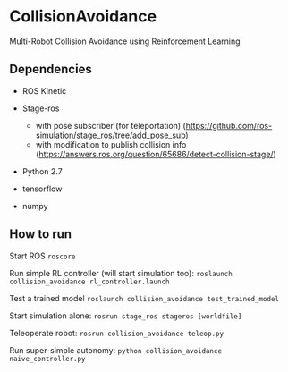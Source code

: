 # CollisionAvoidance
Multi-Robot Collision Avoidance using Reinforcement Learning

## Dependencies
- ROS Kinetic

- Stage-ros 
    - with pose subscriber (for teleportation) (https://github.com/ros-simulation/stage_ros/tree/add_pose_sub)
    - with modification to publish collision info (https://answers.ros.org/question/65686/detect-collision-stage/)

- Python 2.7

- tensorflow

- numpy

## How to run
Start ROS `roscore`

Run simple RL controller (will start simulation too): `roslaunch collision_avoidance rl_controller.launch`

Test a trained model `roslaunch collision_avoidance test_trained_model`

Start simulation alone: `rosrun stage_ros stageros [worldfile]`

Teleoperate robot: `rosrun collision_avoidance teleop.py`

Run super-simple autonomy: `python collision_avoidance naive_controller.py`
